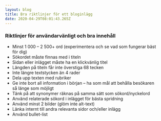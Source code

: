 ```yaml
---
layout: blog
title: Bra riktlinjer för ett bloginlägg
date: 2020-04-29T08:01:43.265Z
---
```



### **Riktlinjer för användarvänligt och bra innehåll**

* Minst 1 000 – 2 500+ ord (experimentera och se vad som fungerar bäst för dig)
* Sökordet måste finnas med i titeln
* Sidan eller inlägget måste ha en klickvänlig titel
* Längden på titeln får inte överstiga 68 tecken
* Inte längre textstycken än 4 rader
* Dela upp texten med rubriker
* Ge inte bort all information i början – ha som mål att behålla besökaren så länge som möjligt
* Tänk på att synonymer räknas på samma sätt som sökord/nyckelord
* Använd relaterade sökord i inlägget för bästa spridning
* Använd minst 2 bilder (glöm inte alt-text)
* Länka internt till andra relevanta sidor och/eller inlägg
* Använd bullet-list